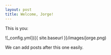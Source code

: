 ```yaml
---
layout: post
title: Welcome, Jorge!
---
```


This is you:

![_config.yml]({{ site.baseurl }}/images/jorge.png)

We can add posts after this one easily.
